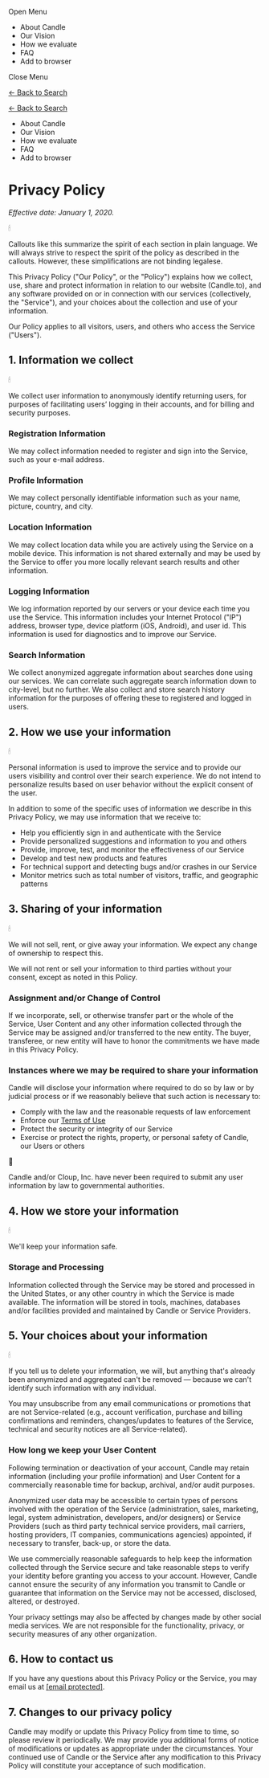 Open Menu

* About Candle
* Our Vision
* How we evaluate
* FAQ
* Add to browser

Close Menu

[← Back to Search](https://candle.to/index.html)

[← Back to Search](https://candle.to/index.html)

* About Candle
* Our Vision
* How we evaluate
* FAQ
* Add to browser

Privacy Policy
==============

_Effective date: January 1, 2020._

🕯

Callouts like this summarize the spirit of each section in plain language. We will always strive to respect the spirit of the policy as described in the callouts. However, these simplifications are not binding legalese.

This Privacy Policy ("Our Policy", or the "Policy") explains how we collect, use, share and protect information in relation to our website (Candle.to), and any software provided on or in connection with our services (collectively, the "Service"), and your choices about the collection and use of your information.

Our Policy applies to all visitors, users, and others who access the Service ("Users").

1\. Information we collect
--------------------------

🕯

We collect user information to anonymously identify returning users, for purposes of facilitating users’ logging in their accounts, and for billing and security purposes.

### Registration Information

We may collect information needed to register and sign into the Service, such as your e-mail address.

### Profile Information

We may collect personally identifiable information such as your name, picture, country, and city.

### Location Information

We may collect location data while you are actively using the Service on a mobile device. This information is not shared externally and may be used by the Service to offer you more locally relevant search results and other information.

### Logging Information

We log information reported by our servers or your device each time you use the Service. This information includes your Internet Protocol ("IP") address, browser type, device platform (iOS, Android), and user id. This information is used for diagnostics and to improve our Service.

### Search Information

We collect anonymized aggregate information about searches done using our services. We can correlate such aggregate search information down to city-level, but no further. We also collect and store search history information for the purposes of offering these to registered and logged in users.

2\. How we use your information
-------------------------------

🕯

Personal information is used to improve the service and to provide our users visibility and control over their search experience. We do not intend to personalize results based on user behavior without the explicit consent of the user.

In addition to some of the specific uses of information we describe in this Privacy Policy, we may use information that we receive to:

* Help you efficiently sign in and authenticate with the Service
* Provide personalized suggestions and information to you and others
* Provide, improve, test, and monitor the effectiveness of our Service
* Develop and test new products and features
* For technical support and detecting bugs and/or crashes in our Service
* Monitor metrics such as total number of visitors, traffic, and geographic patterns

3\. Sharing of your information
-------------------------------

🕯

We will not sell, rent, or give away your information. We expect any change of ownership to respect this.

We will not rent or sell your information to third parties without your consent, except as noted in this Policy.

### Assignment and/or Change of Control

If we incorporate, sell, or otherwise transfer part or the whole of the Service, User Content and any other information collected through the Service may be assigned and/or transferred to the new entity. The buyer, transferee, or new entity will have to honor the commitments we have made in this Privacy Policy.

### Instances where we may be required to share your information

Candle will disclose your information where required to do so by law or by judicial process or if we reasonably believe that such action is necessary to:

* Comply with the law and the reasonable requests of law enforcement
* Enforce our [Terms of Use](https://candle.to/terms.html)
* Protect the security or integrity of our Service
* Exercise or protect the rights, property, or personal safety of Candle, our Users or others

🐥

Candle and/or Cloup, Inc. have never been required to submit any user information by law to governmental authorities.

4\. How we store your information
---------------------------------

🕯

We'll keep your information safe.

### Storage and Processing

Information collected through the Service may be stored and processed in the United States, or any other country in which the Service is made available. The information will be stored in tools, machines, databases and/or facilities provided and maintained by Candle or Service Providers.

5\. Your choices about your information
---------------------------------------

🕯

If you tell us to delete your information, we will, but anything that's already been anonymized and aggregated can't be removed — because we can't identify such information with any individual.

You may unsubscribe from any email communications or promotions that are not Service-related (e.g., account verification, purchase and billing confirmations and reminders, changes/updates to features of the Service, technical and security notices are all Service-related).

### How long we keep your User Content

Following termination or deactivation of your account, Candle may retain information (including your profile information) and User Content for a commercially reasonable time for backup, archival, and/or audit purposes.

Anonymized user data may be accessible to certain types of persons involved with the operation of the Service (administration, sales, marketing, legal, system administration, developers, and/or designers) or Service Providers (such as third party technical service providers, mail carriers, hosting providers, IT companies, communications agencies) appointed, if necessary to transfer, back-up, or store the data.

We use commercially reasonable safeguards to help keep the information collected through the Service secure and take reasonable steps to verify your identity before granting you access to your account. However, Candle cannot ensure the security of any information you transmit to Candle or guarantee that information on the Service may not be accessed, disclosed, altered, or destroyed.

Your privacy settings may also be affected by changes made by other social media services. We are not responsible for the functionality, privacy, or security measures of any other organization.

6\. How to contact us
---------------------

If you have any questions about this Privacy Policy or the Service, you may email us at [\[email protected\]](https://candle.to/cdn-cgi/l/email-protection.html).

7\. Changes to our privacy policy
---------------------------------

Candle may modify or update this Privacy Policy from time to time, so please review it periodically. We may provide you additional forms of notice of modifications or updates as appropriate under the circumstances. Your continued use of Candle or the Service after any modification to this Privacy Policy will constitute your acceptance of such modification.